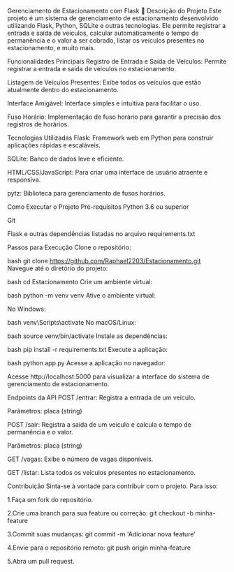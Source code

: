 Gerenciamento de Estacionamento com Flask 🚗
Descrição do Projeto
Este projeto é um sistema de gerenciamento de estacionamento desenvolvido utilizando Flask, Python, SQLite e outras tecnologias. Ele permite registrar a entrada e saída de veículos, calcular automaticamente o tempo de permanência e o valor a ser cobrado, listar os veículos presentes no estacionamento, e muito mais.

Funcionalidades Principais
Registro de Entrada e Saída de Veículos: Permite registrar a entrada e saída de veículos no estacionamento.

Listagem de Veículos Presentes: Exibe todos os veículos que estão atualmente dentro do estacionamento.

Interface Amigável: Interface simples e intuitiva para facilitar o uso.

Fuso Horário: Implementação de fuso horário para garantir a precisão dos registros de horários.

Tecnologias Utilizadas
Flask: Framework web em Python para construir aplicações rápidas e escaláveis.

SQLite: Banco de dados leve e eficiente.

HTML/CSS/JavaScript: Para criar uma interface de usuário atraente e responsiva.

pytz: Biblioteca para gerenciamento de fusos horários.

Como Executar o Projeto
Pré-requisitos
Python 3.6 ou superior

Git

Flask e outras dependências listadas no arquivo requirements.txt

Passos para Execução
Clone o repositório:

bash
git clone https://github.com/Raphael2203/Estacionamento.git
Navegue até o diretório do projeto:

bash
cd Estacionamento
Crie um ambiente virtual:

bash
python -m venv venv
Ative o ambiente virtual:

No Windows:

bash
venv\Scripts\activate
No macOS/Linux:

bash
source venv/bin/activate
Instale as dependências:

bash
pip install -r requirements.txt
Execute a aplicação:

bash
python app.py
Acesse a aplicação no navegador:

Acesse http://localhost:5000 para visualizar a interface do sistema de gerenciamento de estacionamento.

Endpoints da API
POST /entrar: Registra a entrada de um veículo.

Parâmetros: placa (string)

POST /sair: Registra a saída de um veículo e calcula o tempo de permanência e o valor.

Parâmetros: placa (string)

GET /vagas: Exibe o número de vagas disponíveis.

GET /listar: Lista todos os veículos presentes no estacionamento.

Contribuição
Sinta-se à vontade para contribuir com o projeto. Para isso:

1.Faça um fork do repositório.

2.Crie uma branch para sua feature ou correção: git checkout -b minha-feature

3.Commit suas mudanças: git commit -m 'Adicionar nova feature'

4.Envie para o repositório remoto: git push origin minha-feature

5.Abra um pull request.
